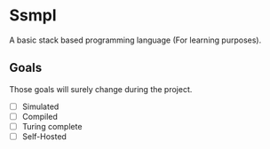 # Ssmpl

A basic stack based programming language (For learning purposes).

## Goals
Those goals will surely change during the project. 
- [ ] Simulated
- [ ] Compiled
- [ ] Turing complete
- [ ] Self-Hosted
